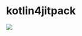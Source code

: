# kotlin4jitpack

[![](https://jitpack.io/v/belyaev-mikhail/kotlin4jitpack.svg)](https://jitpack.io/#belyaev-mikhail/kotlin4jitpack)
